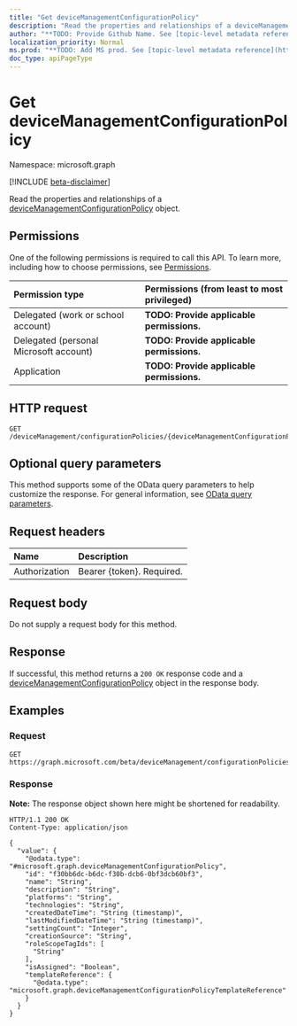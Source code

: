```yaml
---
title: "Get deviceManagementConfigurationPolicy"
description: "Read the properties and relationships of a deviceManagementConfigurationPolicy object."
author: "**TODO: Provide Github Name. See [topic-level metadata reference](https://msgo.azurewebsites.net/add/document/guidelines/metadata.html#topic-level-metadata)**"
localization_priority: Normal
ms.prod: "**TODO: Add MS prod. See [topic-level metadata reference](https://msgo.azurewebsites.net/add/document/guidelines/metadata.html#topic-level-metadata)**"
doc_type: apiPageType
---
```


# Get deviceManagementConfigurationPolicy
Namespace: microsoft.graph

[!INCLUDE [beta-disclaimer](../../includes/beta-disclaimer.md)]

Read the properties and relationships of a [deviceManagementConfigurationPolicy](../resources/intune-devicemanagementconfigurationpolicy.md) object.

## Permissions
One of the following permissions is required to call this API. To learn more, including how to choose permissions, see [Permissions](/graph/permissions-reference).

|Permission type|Permissions (from least to most privileged)|
|:---|:---|
|Delegated (work or school account)|**TODO: Provide applicable permissions.**|
|Delegated (personal Microsoft account)|**TODO: Provide applicable permissions.**|
|Application|**TODO: Provide applicable permissions.**|

## HTTP request

<!-- {
  "blockType": "ignored"
}
-->
``` http
GET /deviceManagement/configurationPolicies/{deviceManagementConfigurationPolicyId}
```

## Optional query parameters
This method supports some of the OData query parameters to help customize the response. For general information, see [OData query parameters](/graph/query-parameters).

## Request headers
|Name|Description|
|:---|:---|
|Authorization|Bearer {token}. Required.|

## Request body
Do not supply a request body for this method.

## Response

If successful, this method returns a `200 OK` response code and a [deviceManagementConfigurationPolicy](../resources/intune-devicemanagementconfigurationpolicy.md) object in the response body.

## Examples

### Request
<!-- {
  "blockType": "request",
  "name": "get_devicemanagementconfigurationpolicy"
}
-->
``` http
GET https://graph.microsoft.com/beta/deviceManagement/configurationPolicies/{deviceManagementConfigurationPolicyId}
```


### Response
**Note:** The response object shown here might be shortened for readability.
<!-- {
  "blockType": "response",
  "truncated": true,
  "@odata.type": "microsoft.graph.deviceManagementConfigurationPolicy"
}
-->
``` http
HTTP/1.1 200 OK
Content-Type: application/json

{
  "value": {
    "@odata.type": "#microsoft.graph.deviceManagementConfigurationPolicy",
    "id": "f30bb6dc-b6dc-f30b-dcb6-0bf3dcb60bf3",
    "name": "String",
    "description": "String",
    "platforms": "String",
    "technologies": "String",
    "createdDateTime": "String (timestamp)",
    "lastModifiedDateTime": "String (timestamp)",
    "settingCount": "Integer",
    "creationSource": "String",
    "roleScopeTagIds": [
      "String"
    ],
    "isAssigned": "Boolean",
    "templateReference": {
      "@odata.type": "microsoft.graph.deviceManagementConfigurationPolicyTemplateReference"
    }
  }
}
```

